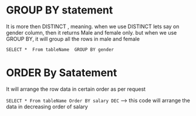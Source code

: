 # GROUP BY statement

It is more then DISTINCT , meaning. when we use DISTINCT lets say on gender column, then it returns Male and female only. 
but when we use GROUP BY, it will group all the rows in male and female

`SELECT * 
From tableName 
GROUP BY gender `


# ORDER By Satatement


It will arrange the row data in certain order as per request

`SELECT *
From tableName
Order BY salary DEC` --> this code will arrange the data in decreasing order of salary

